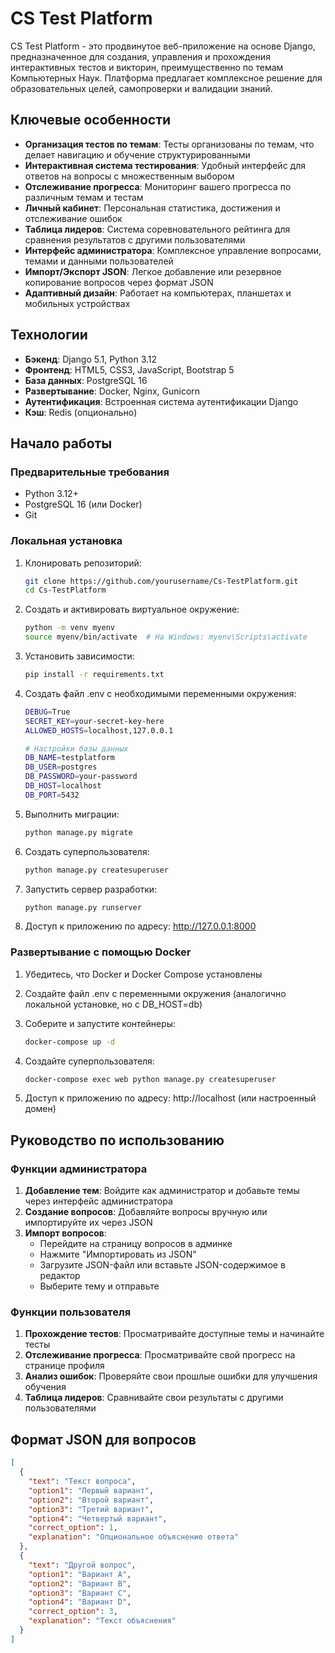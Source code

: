 # CS Test Platform

CS Test Platform - это продвинутое веб-приложение на основе Django, предназначенное для создания, управления и прохождения интерактивных тестов и викторин, преимущественно по темам Компьютерных Наук. Платформа предлагает комплексное решение для образовательных целей, самопроверки и валидации знаний.

## Ключевые особенности

- **Организация тестов по темам**: Тесты организованы по темам, что делает навигацию и обучение структурированными
- **Интерактивная система тестирования**: Удобный интерфейс для ответов на вопросы с множественным выбором
- **Отслеживание прогресса**: Мониторинг вашего прогресса по различным темам и тестам
- **Личный кабинет**: Персональная статистика, достижения и отслеживание ошибок
- **Таблица лидеров**: Система соревновательного рейтинга для сравнения результатов с другими пользователями
- **Интерфейс администратора**: Комплексное управление вопросами, темами и данными пользователей
- **Импорт/Экспорт JSON**: Легкое добавление или резервное копирование вопросов через формат JSON
- **Адаптивный дизайн**: Работает на компьютерах, планшетах и мобильных устройствах

## Технологии

- **Бэкенд**: Django 5.1, Python 3.12
- **Фронтенд**: HTML5, CSS3, JavaScript, Bootstrap 5
- **База данных**: PostgreSQL 16
- **Развертывание**: Docker, Nginx, Gunicorn
- **Аутентификация**: Встроенная система аутентификации Django
- **Кэш**: Redis (опционально)

## Начало работы

### Предварительные требования

- Python 3.12+
- PostgreSQL 16 (или Docker)
- Git

### Локальная установка

1. Клонировать репозиторий:
   ```bash
   git clone https://github.com/yourusername/Cs-TestPlatform.git
   cd Cs-TestPlatform
   ```

2. Создать и активировать виртуальное окружение:
   ```bash
   python -m venv myenv
   source myenv/bin/activate  # На Windows: myenv\Scripts\activate
   ```

3. Установить зависимости:
   ```bash
   pip install -r requirements.txt
   ```

4. Создать файл .env с необходимыми переменными окружения:
   ```bash
   DEBUG=True
   SECRET_KEY=your-secret-key-here
   ALLOWED_HOSTS=localhost,127.0.0.1
   
   # Настройки базы данных
   DB_NAME=testplatform
   DB_USER=postgres
   DB_PASSWORD=your-password
   DB_HOST=localhost
   DB_PORT=5432
   ```

5. Выполнить миграции:
   ```bash
   python manage.py migrate
   ```

6. Создать суперпользователя:
   ```bash
   python manage.py createsuperuser
   ```

7. Запустить сервер разработки:
   ```bash
   python manage.py runserver
   ```

8. Доступ к приложению по адресу: http://127.0.0.1:8000

### Развертывание с помощью Docker

1. Убедитесь, что Docker и Docker Compose установлены

2. Создайте файл .env с переменными окружения (аналогично локальной установке, но с DB_HOST=db)

3. Соберите и запустите контейнеры:
   ```bash
   docker-compose up -d
   ```

4. Создайте суперпользователя:
   ```bash
   docker-compose exec web python manage.py createsuperuser
   ```

5. Доступ к приложению по адресу: http://localhost (или настроенный домен)

## Руководство по использованию

### Функции администратора

1. **Добавление тем**: Войдите как администратор и добавьте темы через интерфейс администратора
2. **Создание вопросов**: Добавляйте вопросы вручную или импортируйте их через JSON
3. **Импорт вопросов**:
   - Перейдите на страницу вопросов в админке
   - Нажмите "Импортировать из JSON"
   - Загрузите JSON-файл или вставьте JSON-содержимое в редактор
   - Выберите тему и отправьте

### Функции пользователя

1. **Прохождение тестов**: Просматривайте доступные темы и начинайте тесты
2. **Отслеживание прогресса**: Просматривайте свой прогресс на странице профиля
3. **Анализ ошибок**: Проверяйте свои прошлые ошибки для улучшения обучения
4. **Таблица лидеров**: Сравнивайте свои результаты с другими пользователями

## Формат JSON для вопросов

```json
[
  {
    "text": "Текст вопроса",
    "option1": "Первый вариант",
    "option2": "Второй вариант",
    "option3": "Третий вариант",
    "option4": "Четвертый вариант",
    "correct_option": 1,
    "explanation": "Опциональное объяснение ответа"
  },
  {
    "text": "Другой вопрос",
    "option1": "Вариант A",
    "option2": "Вариант B",
    "option3": "Вариант C",
    "option4": "Вариант D",
    "correct_option": 3,
    "explanation": "Текст объяснения"
  }
]
```

